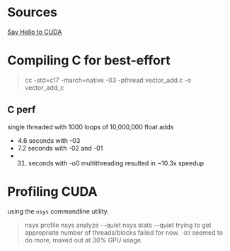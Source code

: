 # Sources
[Say Hello to CUDA]("https://cuda-tutorial.readthedocs.io/en/latest/tutorials/tutorial01/")

# Compiling C for best-effort
> cc -std=c17 -march=native -03 -pthread vector_add.c -o vector_add_c

## C perf
single threaded with 1000 loops of 10,000,000 float adds
- 4.6 seconds with -03
- 7.2 seconds with -02 and -01
- 31. seconds with -o0
multithreading resulted in ~10.3x speedup

# Profiling CUDA
using the `nsys` commandline utility.
> nsys profile <bin>
> nsys analyze <report name> --quiet
> nsys stats <report name> --quiet
trying to get appropriate number of threads/blocks failed for now.
`-O3` seemed to do more, maxed out at 30% GPU usage.
